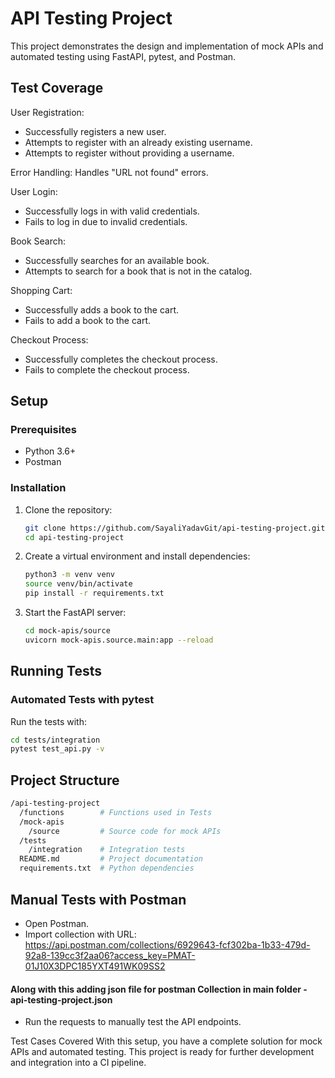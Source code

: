 # API Testing Project

This project demonstrates the design and implementation of mock APIs and automated testing using FastAPI, pytest, and Postman.

## Test Coverage
User Registration:
- Successfully registers a new user.
- Attempts to register with an already existing username.
- Attempts to register without providing a username.

Error Handling:
Handles "URL not found" errors.

User Login:
- Successfully logs in with valid credentials.
- Fails to log in due to invalid credentials.

Book Search:
- Successfully searches for an available book.
- Attempts to search for a book that is not in the catalog.

Shopping Cart:
- Successfully adds a book to the cart.
- Fails to add a book to the cart.

Checkout Process:
- Successfully completes the checkout process.
- Fails to complete the checkout process.

## Setup

### Prerequisites
- Python 3.6+
- Postman

### Installation
1. Clone the repository:
    ```bash
    git clone https://github.com/SayaliYadavGit/api-testing-project.git
    cd api-testing-project
    ```

2. Create a virtual environment and install dependencies:
    ```bash
    python3 -m venv venv
    source venv/bin/activate
    pip install -r requirements.txt
    ```

3. Start the FastAPI server:
    ```bash
    cd mock-apis/source
    uvicorn mock-apis.source.main:app --reload
    ```

## Running Tests

### Automated Tests with pytest
Run the tests with:
```bash
cd tests/integration 
pytest test_api.py -v
 ```

## Project Structure
```bash
/api-testing-project
  /functions        # Functions used in Tests
  /mock-apis
    /source         # Source code for mock APIs
  /tests
    /integration    # Integration tests
  README.md         # Project documentation
  requirements.txt  # Python dependencies
 ```

## Manual Tests with Postman
- Open Postman.
- Import collection with URL:
  https://api.postman.com/collections/6929643-fcf302ba-1b33-479d-92a8-139cc3f2aa06?access_key=PMAT-01J10X3DPC185YXT491WK09SS2

#### Along with this adding json file for postman Collection in main folder - api-testing-project.json

- Run the requests to manually test the API endpoints.

Test Cases Covered
With this setup, you have a complete solution for mock APIs and automated testing. This project is ready for further development and integration into a CI pipeline.
